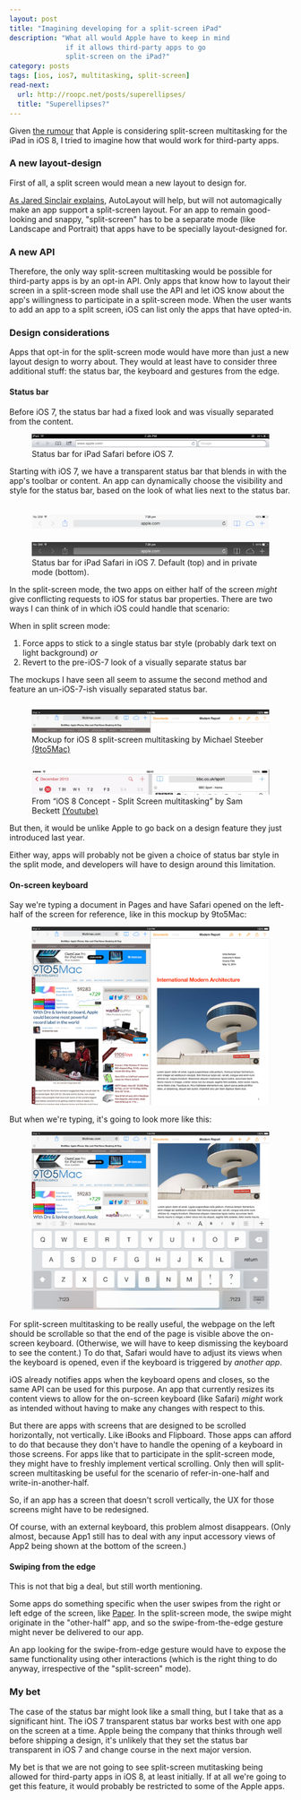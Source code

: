 ```yaml
---
layout: post
title: "Imagining developing for a split-screen iPad"
description: "What all would Apple have to keep in mind
              if it allows third-party apps to go
              split-screen on the iPad?"
category: posts
tags: [ios, ios7, multitasking, split-screen]
read-next:
  url: http://roopc.net/posts/superellipses/
  title: "Superellipses?"
---
```


Given [the rumour] that Apple is considering split-screen multitasking
for the iPad in iOS 8, I tried to imagine how that would work for
third-party apps.

[the rumour]: http://9to5mac.com/2014/05/13/apple-plans-to-match-microsoft-surface-with-split-screen-ipad-multitasking-in-ios-8/

### A new layout-design

First of all, a split screen would mean a new layout to design for.

[As Jared Sinclair explains], AutoLayout will help, but will not
automagically make an app support a split-screen layout. For an app to
remain good-looking and snappy, "split-screen" has to be a separate mode
(like Landscape and Portrait) that apps have to be specially
layout-designed for.

[As Jared Sinclair explains]: http://blog.jaredsinclair.com/post/85635304505/

### A new API

Therefore, the only way split-screen multitasking would be possible for
third-party apps is by an opt-in API. Only apps that know how to layout
their screen in a split-screen mode shall use the API and let iOS know
about the app's willingness to participate in a split-screen mode. When
the user wants to add an app to a split screen, iOS can list only the
apps that have opted-in.

### Design considerations

Apps that opt-in for the split-screen mode would have more than just a
new layout design to worry about. They would at least have to consider
three additional stuff: the status bar, the keyboard and gestures from the
edge.

#### Status bar

Before iOS 7, the status bar had a fixed look and was visually separated
from the content.

<figure>
<a href="/images/imagining-split-screen-ipad/ios5statusbar.png"
     title="Status bar before iOS 7"><img
     src="/images/imagining-split-screen-ipad/ios5statusbar.png" /></a>
<figcaption>
Status bar for iPad Safari before iOS 7.
</figcaption>
</figure>

Starting with iOS 7, we have a transparent status bar that blends in
with the app's toolbar or content. An app can dynamically choose the
visibility and style for the status bar, based on the look of what lies
next to the status bar.

<figure>
<a href="/images/imagining-split-screen-ipad/ios7statusbar.png"
     title="Light status bar in iOS 7"><img
     src="/images/imagining-split-screen-ipad/ios7statusbar.png"
     style="margin-top: 1.5em" /></a>
<a href="/images/imagining-split-screen-ipad/ios7statusbar_dark.png"
     title="Dark status bar in iOS 7"><img
     src="/images/imagining-split-screen-ipad/ios7statusbar_dark.png"
     style="margin-top: 1.5em" /></a>
<figcaption>
Status bar for iPad Safari in iOS 7. Default (top) and in private mode
(bottom).
</figcaption>
</figure>

In the split-screen mode, the two apps on either half of the screen
_might_ give conflicting requests to iOS for status bar properties. There
are two ways I can think of in which iOS could handle that scenario:

When in split screen mode:

  1. Force apps to stick to a single status bar style (probably dark
     text on light background) _or_
  2. Revert to the pre-iOS-7 look of a visually separate status bar

The mockups I have seen all seem to assume the second method and feature an
un-iOS-7-ish visually separated status bar.

<figure>
<a href="/images/imagining-split-screen-ipad/ios8_mockup_9to5mac.png"
     title="iOS 8 mockup by Michael Steeber (9to5Mac)"><img
     src="/images/imagining-split-screen-ipad/ios8_mockup_9to5mac.png"
     style="margin-top: 1em" /></a>
<figcaption>
Mockup for iOS 8 split-screen multitasking by Michael Steeber
<a href="http://9to5mac.com/2014/05/13/apple-plans-to-match-microsoft-surface-with-split-screen-ipad-multitasking-in-ios-8/">(9to5Mac)</a>
</figcaption>
</figure>

<figure>
<a href="/images/imagining-split-screen-ipad/ios8_mockup_sambeckett.png"
     title="iOS 8 mockup by Sam Beckett"><img
     src="/images/imagining-split-screen-ipad/ios8_mockup_sambeckett.png"
     style="margin-top: 1em" /></a>
<figcaption>
From “iOS 8 Concept - Split Screen multitasking” by Sam Beckett
<a href="https://www.youtube.com/watch?v=_H6g-UpsSi8">(Youtube)</a>
</figcaption>
</figure>

But then, it would be unlike Apple to go back on a design feature they just
introduced last year.

Either way, apps will probably not be given a choice of status bar style
in the split mode, and developers will have to design around this
limitation.

#### On-screen keyboard

Say we're typing a document in Pages and have Safari opened on the
left-half of the screen for reference, like in this mockup by
9to5Mac:

<figure>
<a href="/images/imagining-split-screen-ipad/safari_pages_9to5mac_1.png">
<img src="/images/imagining-split-screen-ipad/safari_pages_9to5mac_1.png"
     title="Safari + Pages"
     />
</a>
</figure>

But when we're typing, it's going to look more like this:

<figure>
<a href="/images/imagining-split-screen-ipad/safari_pages_9to5mac_2.png">
<img src="/images/imagining-split-screen-ipad/safari_pages_9to5mac_2.png"
     title="Safari + Pages"
     />
</a>
</figure>

For split-screen multitasking to be really useful, the webpage on
the left should be scrollable so that the end of the page is visible
above the on-screen keyboard. (Otherwise, we will have to keep
dismissing the keyboard to see the content.) To do that, Safari
would have to adjust its views when the keyboard is opened, even if the
keyboard is triggered by _another app_.

iOS already notifies apps when the keyboard opens and closes, so the
same API can be used for this purpose. An app that currently resizes
its content views to allow for the on-screen keyboard (like Safari)
_might_ work as intended without having to make any changes with respect
to this.

But there are apps with screens that are designed to be scrolled
horizontally, not vertically. Like iBooks and Flipboard. Those apps can
afford to do that because they don't have to handle the opening of a
keyboard in those screens. For apps like that to participate in the
split-screen mode, they might have to freshly implement vertical
scrolling. Only then will split-screen multitasking be useful for the
scenario of refer-in-one-half and write-in-another-half.

So, if an app has a screen that doesn't scroll vertically, the UX for
those screens might have to be redesigned.

Of course, with an external keyboard, this problem almost disappears.
(Only almost, because App1 still has to deal with any input accessory
views of App2 being shown at the bottom of the screen.)

#### Swiping from the edge

This is not that big a deal, but still worth mentioning.

Some apps do something specific when the user swipes from the right
or left edge of the screen, like [Paper]. In the split-screen mode,
the swipe might originate in the "other-half" app, and so the
swipe-from-the-edge gesture might never be delivered to our app.

An app looking for the swipe-from-edge gesture would have to expose
the same functionality using other interactions (which is the right
thing to do anyway, irrespective of the "split-screen" mode).

[Paper]: https://www.fiftythree.com/paper "Paper by FiftyThree"

### My bet

The case of the status bar might look like a small thing, but I take
that as a significant hint. The iOS 7 transparent status bar works best
with one app on the screen at a time. Apple being the company that
thinks through well before shipping a design, it's unlikely that they
set the status bar transparent in iOS 7 and change course in the next
major version.

My bet is that we are not going to see split-screen mutitasking being
allowed for third-party apps in iOS 8, at least initially. If at all
we're going to get this feature, it would probably be restricted to some
of the Apple apps.

